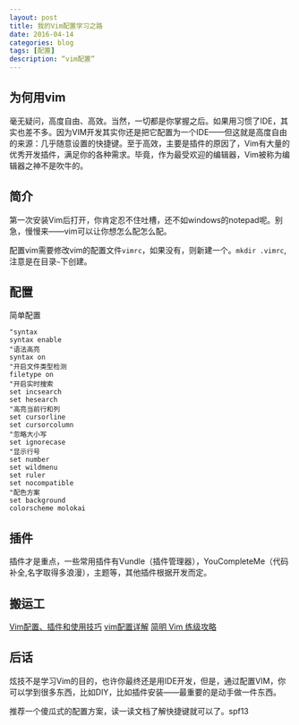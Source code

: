 ```yaml
---
layout: post
title: 我的Vim配置学习之路
date: 2016-04-14
categories: blog
tags: [配置]
description: “vim配置”
---
```

## 为何用vim

毫无疑问，高度自由、高效。当然，一切都是你掌握之后。如果用习惯了IDE，其实也差不多。因为VIM开发其实你还是把它配置为一个IDE——但这就是高度自由的来源：几乎随意设置的快捷键。至于高效，主要是插件的原因了，Vim有大量的优秀开发插件，满足你的各种需求。毕竟，作为最受欢迎的编辑器，Vim被称为编辑器之神不是吹牛的。

## 简介
第一次安装Vim后打开，你肯定忍不住吐槽，还不如windows的notepad呢。别急，慢慢来——vim可以让你想怎么配怎么配。

配置vim需要修改vim的配置文件`vimrc`，如果没有，则新建一个。`mkdir .vimrc`,注意是在目录`~`下创建。

## 配置

简单配置
```
"syntax
syntax enable
"语法高亮
syntax on
"开启文件类型检测
filetype on
"开启实时搜索
set incsearch
set hesearch
"高亮当前行和列
set cursorline
set cursorcolumn
"忽略大小写
set ignorecase
"显示行号
set number
set wildmenu
set ruler
set nocompatible
"配色方案
set background
colorscheme molokai
```
## 插件

插件才是重点，一些常用插件有Vundle（插件管理器），YouCompleteMe（代码补全,名字取得多浪漫），主题等，其他插件根据开发而定。

## 搬运工

[Vim配置、插件和使用技巧](http://www.jianshu.com/p/a0b452f8f720)
[vim配置详解](http://www.cnblogs.com/ma6174/archive/2011/12/10/2283393.html)
[简明 Vim 练级攻略](http://coolshell.cn/articles/5426.html)

## 后话

炫技不是学习Vim的目的，也许你最终还是用IDE开发，但是，通过配置VIM，你可以学到很多东西，比如DIY，比如插件安装——最重要的是动手做一件东西。

推荐一个傻瓜式的配置方案，读一读文档了解快捷键就可以了。spf13
